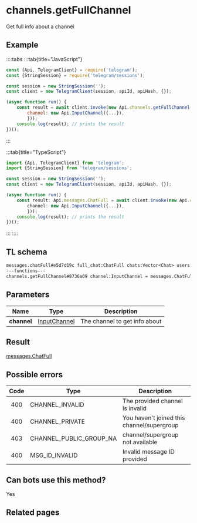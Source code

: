 # channels.getFullChannel

Get full info about a channel

## Example

::::tabs
:::tab{title="JavaScript"}

```js
const {Api, TelegramClient} = require('telegram');
const {StringSession} = require('telegram/sessions');

const session = new StringSession('');
const client = new TelegramClient(session, apiId, apiHash, {});

(async function run() {
    const result = await client.invoke(new Api.channels.getFullChannel({
		channel: new Api.InputChannel({...}),
		}));
    console.log(result); // prints the result
})();

```

:::

:::tab{title="TypeScript"}

```ts
import {Api, TelegramClient} from 'telegram';
import {StringSession} from 'telegram/sessions';

const session = new StringSession('');
const client = new TelegramClient(session, apiId, apiHash, {});

(async function run() {
    const result: Api.messages.ChatFull = await client.invoke(new Api.channels.getFullChannel({
		channel: new Api.InputChannel({...}),
		}));
    console.log(result); // prints the result
})();

```

:::
::::

## TL schema

```txt
messages.chatFull#e5d7d19c full_chat:ChatFull chats:Vector<Chat> users:Vector<User> = messages.ChatFull;
---functions---
channels.getFullChannel#8736a09 channel:InputChannel = messages.ChatFull;
```

## Parameters

|    Name     | Type                                                        | Description                   |
| :---------: | ----------------------------------------------------------- | ----------------------------- |
| **channel** | [InputChannel](https://core.telegram.org/type/InputChannel) | The channel to get info about |

## Result

[messages.ChatFull](https://core.telegram.org/type/messages.ChatFull)

## Possible errors

| Code | Type                    | Description                                |
| :--: | ----------------------- | ------------------------------------------ |
| 400  | CHANNEL_INVALID         | The provided channel is invalid            |
| 400  | CHANNEL_PRIVATE         | You haven't joined this channel/supergroup |
| 403  | CHANNEL_PUBLIC_GROUP_NA | channel/supergroup not available           |
| 400  | MSG_ID_INVALID          | Invalid message ID provided                |

## Can bots use this method?

Yes

## Related pages
